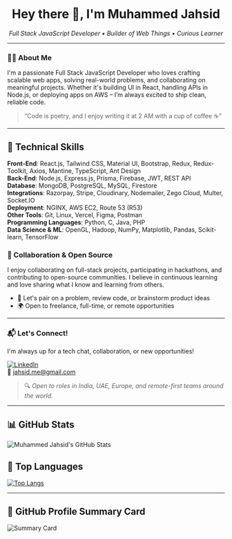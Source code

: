 <h1 align="center">Hey there 👋, I'm Muhammed Jahsid</h1>

<p align="center">
  <em>Full Stack JavaScript Developer • Builder of Web Things • Curious Learner</em>
</p>

---

### 👨‍💻 About Me

I'm a passionate Full Stack JavaScript Developer who loves crafting scalable web apps, solving real-world problems, and collaborating on meaningful projects. Whether it's building UI in React, handling APIs in Node.js, or deploying apps on AWS – I’m always excited to ship clean, reliable code.

> “Code is poetry, and I enjoy writing it at 2 AM with a cup of coffee ☕”

---

## 🔧 Technical Skills
**Front-End**: React.js, Tailwind CSS, Material UI, Bootstrap, Redux, Redux-Toolkit, Axios, Mantine, TypeScript, Ant Design  
**Back-End**: Node.js, Express.js, Prisma, Firebase, JWT, REST API  
**Database**: MongoDB, PostgreSQL, MySQL, Firestore  
**Integrations**: Razorpay, Stripe, Cloudinary, Nodemailer, Zego Cloud, Multer, Socket.IO  
**Deployment**: NGINX, AWS EC2, Route 53 (R53)  
**Other Tools**: Git, Linux, Vercel, Figma, Postman  
**Programming Languages**: Python, C, Java, PHP  
**Data Science & ML**: OpenGL, Hadoop, NumPy, Matplotlib, Pandas, Scikit-learn, TensorFlow

### 🤝 Collaboration & Open Source

I enjoy collaborating on full-stack projects, participating in hackathons, and contributing to open-source communities. I believe in continuous learning and love sharing what I know and learning from others.

- 💬 Let's pair on a problem, review code, or brainstorm product ideas
- 🌍 Open to freelance, full-time, or remote opportunities

---

### 📬 Let's Connect!

I'm always up for a tech chat, collaboration, or new opportunities!

[![LinkedIn](https://img.shields.io/badge/LinkedIn-blue?logo=linkedin&style=flat-square)](https://linkedin.com/in/muhammed-jahsid)  
📧 jahsid.me@gmail.com

> 🔍 *Open to roles in India, UAE, Europe, and remote-first teams around the world.*

---

## 📊 GitHub Stats

![Muhammed Jahsid's GitHub Stats](https://github-readme-stats.vercel.app/api?username=jahsid&show_icons=true&theme=radical&hide_rank=true&hide=contribs)


## 📄 Top Languages

[![Top Langs](https://github-readme-stats.vercel.app/api/top-langs/?username=jahsid&layout=compact&theme=radical&hide=C)](https://github.com/anuraghazra/github-readme-stats)

---

## 🧩 GitHub Profile Summary Card

![Summary Card](https://github-profile-summary-cards.vercel.app/api/cards/profile-details?username=jahsid&theme=radical)
